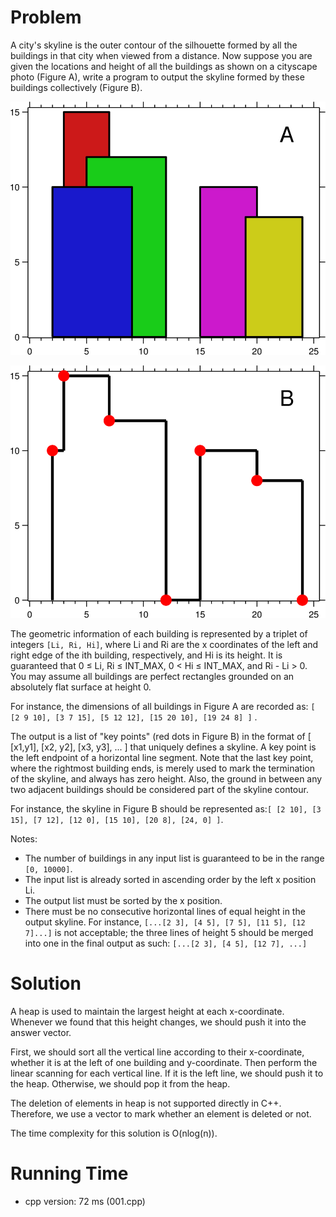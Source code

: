 # Problem

A city's skyline is the outer contour of the silhouette formed by all the buildings in that city when viewed from a distance. Now suppose you are given the locations and height of all the buildings as shown on a cityscape photo (Figure A), write a program to output the skyline formed by these buildings collectively (Figure B).

![](001.jpg)

![](002.jpg)

The geometric information of each building is represented by a triplet of integers ``[Li, Ri, Hi]``, where Li and Ri are the x coordinates of the left and right edge of the ith building, respectively, and Hi is its height. It is guaranteed that 0 ≤ Li, Ri ≤ INT_MAX, 0 < Hi ≤ INT_MAX, and Ri - Li > 0. You may assume all buildings are perfect rectangles grounded on an absolutely flat surface at height 0.

For instance, the dimensions of all buildings in Figure A are recorded as: ``[ [2 9 10], [3 7 15], [5 12 12], [15 20 10], [19 24 8] ]`` .

The output is a list of "key points" (red dots in Figure B) in the format of [ [x1,y1], [x2, y2], [x3, y3], ... ] that uniquely defines a skyline. A key point is the left endpoint of a horizontal line segment. Note that the last key point, where the rightmost building ends, is merely used to mark the termination of the skyline, and always has zero height. Also, the ground in between any two adjacent buildings should be considered part of the skyline contour.

For instance, the skyline in Figure B should be represented as:``[ [2 10], [3 15], [7 12], [12 0], [15 10], [20 8], [24, 0] ]``.

Notes:

- The number of buildings in any input list is guaranteed to be in the range ``[0, 10000]``.
- The input list is already sorted in ascending order by the left x position Li.
- The output list must be sorted by the x position.
- There must be no consecutive horizontal lines of equal height in the output skyline. For instance, ``[...[2 3], [4 5], [7 5], [11 5], [12 7]...]`` is not acceptable; the three lines of height 5 should be merged into one in the final output as such: ``[...[2 3], [4 5], [12 7], ...]``

# Solution

A heap is used to maintain the largest height at each x-coordinate. Whenever we found that this height changes, we should push it into the answer vector.

First, we should sort all the vertical line according to their x-coordinate, whether it is at the left of one building and y-coordinate. Then perform the linear scanning for each vertical line. If it is the left line, we should push it to the heap. Otherwise, we should pop it from the heap. 

The deletion of elements in heap is not supported directly in C++. Therefore, we use a vector to mark whether an element is deleted or not.

The time complexity for this solution is O(nlog(n)).

# Running Time

- cpp version: 72 ms (001.cpp)
